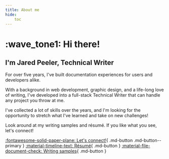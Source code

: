 ```yaml
---
title: About me
hide:
    toc
---
```


# :wave_tone1: Hi there!

## I'm Jared Peeler, Technical Writer

For over five years, I've built documentation experiences for users and developers alike. 

With a background in web development, graphic design, and a life-long love of writing, I've  developed into a full-stack Technical Writer that can handle any project you throw at me. 

I've collected a lot of skills over the years, and I'm looking for the opportunity to stretch what I've learned and take on new challenges!

Look around at my writing samples and résumé. If you like what you see, let's connect!

[:fontawesome-solid-paper-plane: Let's connect!](mailto:jaredpeeler@gmail.com){ .md-button .md-button--primary } [:material-timeline-text: Résumé](resume){ .md-button } [:material-file-document-check: Writing samples](writing-samples/api-guide/){ .md-button }
